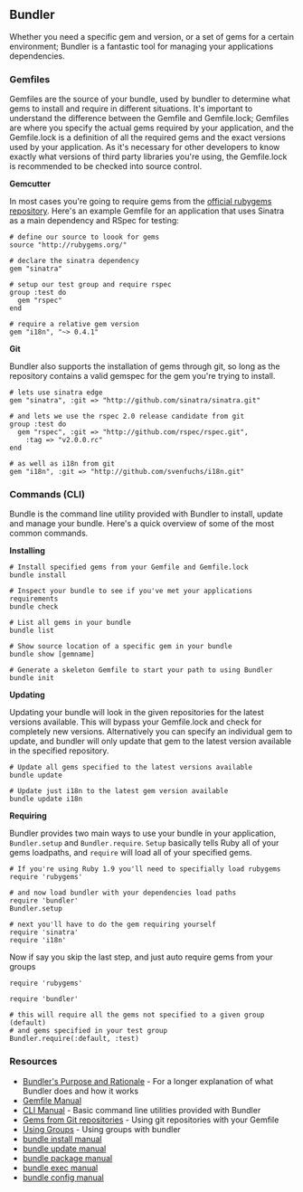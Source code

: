 Bundler
-------

Whether you need a specific gem and version, or a set of gems for a certain
environment; Bundler is a fantastic tool for managing your applications
dependencies.

### Gemfiles

Gemfiles are the source of your bundle, used by bundler to determine what gems
to install and require in different situations. It's important to understand
the difference between the Gemfile and Gemfile.lock; Gemfiles are where you
specify the actual gems required by your application, and the Gemfile.lock is a
definition of all the required gems and the exact versions used by your
application. As it's necessary for other developers to know exactly what
versions of third party libraries you're using, the Gemfile.lock is recommended
to be checked into source control. 

**Gemcutter**

In most cases you're going to require gems from the [official rubygems
repository](http://rubygems.org/). Here's an example Gemfile for an application
that uses Sinatra as a main dependency and RSpec for testing:

    # define our source to loook for gems
    source "http://rubygems.org/"

    # declare the sinatra dependency
    gem "sinatra" 

    # setup our test group and require rspec
    group :test do
      gem "rspec"
    end

    # require a relative gem version
    gem "i18n", "~> 0.4.1"

**Git**

Bundler also supports the installation of gems through git, so long as the
repository contains a valid gemspec for the gem you're trying to install.

    # lets use sinatra edge
    gem "sinatra", :git => "http://github.com/sinatra/sinatra.git"

    # and lets we use the rspec 2.0 release candidate from git
    group :test do
      gem "rspec", :git => "http://github.com/rspec/rspec.git", 
        :tag => "v2.0.0.rc"  
    end

    # as well as i18n from git
    gem "i18n", :git => "http://github.com/svenfuchs/i18n.git"

### Commands (CLI)

Bundle is the command line utility provided with Bundler to install, update and
manage your bundle. Here's a quick overview of some of the most common
commands.

**Installing**

    # Install specified gems from your Gemfile and Gemfile.lock
    bundle install 
   
    # Inspect your bundle to see if you've met your applications requirements
    bundle check

    # List all gems in your bundle
    bundle list

    # Show source location of a specific gem in your bundle
    bundle show [gemname]
    
    # Generate a skeleton Gemfile to start your path to using Bundler 
    bundle init

**Updating**

Updating your bundle will look in the given repositories for the latest
versions available. This will bypass your Gemfile.lock and check for completely
new versions. Alternatively you can specify an individual gem to update, and
bundler will only update that gem to the latest version available in the
specified repository.

    # Update all gems specified to the latest versions available
    bundle update

    # Update just i18n to the latest gem version available
    bundle update i18n

**Requiring**

Bundler provides two main ways to use your bundle in your application,
`Bundler.setup` and `Bundler.require`. `Setup` basically tells Ruby all
of your gems loadpaths, and `require` will load all of your specified gems.

    # If you're using Ruby 1.9 you'll need to specifially load rubygems
    require 'rubygems'

    # and now load bundler with your dependencies load paths
    require 'bundler'
    Bundler.setup

    # next you'll have to do the gem requiring yourself
    require 'sinatra'
    require 'i18n'

Now if say you skip the last step, and just auto require gems from your groups

    require 'rubygems'

    require 'bundler'
    
    # this will require all the gems not specified to a given group (default)
    # and gems specified in your test group
    Bundler.require(:default, :test)

###  Resources

*    [Bundler's Purpose and Rationale](http://gembundler.com/rationale.html) -
For a longer explanation of what Bundler does and how it works
*    [Gemfile Manual](http://gembundler.com/man/gemfile.5.html)
*    [CLI Manual](http://gembundler.com/man/bundle.1.html) - Basic command 
line utilities provided with Bundler
*    [Gems from Git repositories](http://gembundler.com/git.html) - Using git 
repositories with your Gemfile
*    [Using Groups](http://gembundler.com/groups.html) - Using groups with 
bundler
*    [bundle install manual](http://gembundler.com/man/bundle-install.1.html)
*    [bundle update manual](http://gembundler.com/man/bundle-update.1.html)
*    [bundle package manual](http://gembundler.com/man/bundle-package.1.html)
*    [bundle exec manual](http://gembundler.com/man/bundle-exec.1.html)
*    [bundle config manual](http://gembundler.com/man/bundle-config.1.html)


